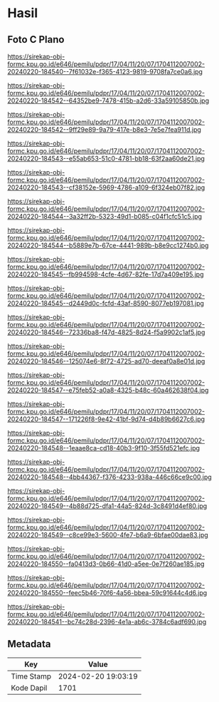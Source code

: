 # Hasil

## Foto C Plano

https://sirekap-obj-formc.kpu.go.id/e646/pemilu/pdpr/17/04/11/20/07/1704112007002-20240220-184540--7f61032e-f365-4123-9819-9708fa7ce0a6.jpg

https://sirekap-obj-formc.kpu.go.id/e646/pemilu/pdpr/17/04/11/20/07/1704112007002-20240220-184542--64352be9-7478-415b-a2d6-33a59105850b.jpg

https://sirekap-obj-formc.kpu.go.id/e646/pemilu/pdpr/17/04/11/20/07/1704112007002-20240220-184542--9ff29e89-9a79-417e-b8e3-7e5e7fea911d.jpg

https://sirekap-obj-formc.kpu.go.id/e646/pemilu/pdpr/17/04/11/20/07/1704112007002-20240220-184543--e55ab653-51c0-4781-bb18-63f2aa60de21.jpg

https://sirekap-obj-formc.kpu.go.id/e646/pemilu/pdpr/17/04/11/20/07/1704112007002-20240220-184543--cf38152e-5969-4786-a109-6f324eb07f82.jpg

https://sirekap-obj-formc.kpu.go.id/e646/pemilu/pdpr/17/04/11/20/07/1704112007002-20240220-184544--3a32ff2b-5323-49d1-b085-c04f1cfc51c5.jpg

https://sirekap-obj-formc.kpu.go.id/e646/pemilu/pdpr/17/04/11/20/07/1704112007002-20240220-184544--b5889e7b-67ce-4441-989b-b8e9cc1274b0.jpg

https://sirekap-obj-formc.kpu.go.id/e646/pemilu/pdpr/17/04/11/20/07/1704112007002-20240220-184545--fb994598-4cfe-4d67-82fe-17d7a409e195.jpg

https://sirekap-obj-formc.kpu.go.id/e646/pemilu/pdpr/17/04/11/20/07/1704112007002-20240220-184545--d2449d0c-fcfd-43af-8590-8077eb197081.jpg

https://sirekap-obj-formc.kpu.go.id/e646/pemilu/pdpr/17/04/11/20/07/1704112007002-20240220-184546--72336ba8-f47d-4825-8d24-f5a9902c1af5.jpg

https://sirekap-obj-formc.kpu.go.id/e646/pemilu/pdpr/17/04/11/20/07/1704112007002-20240220-184546--125074e6-8f72-4725-ad70-deeaf0a8e01d.jpg

https://sirekap-obj-formc.kpu.go.id/e646/pemilu/pdpr/17/04/11/20/07/1704112007002-20240220-184547--e75feb52-a0a8-4325-b48c-60a462638f04.jpg

https://sirekap-obj-formc.kpu.go.id/e646/pemilu/pdpr/17/04/11/20/07/1704112007002-20240220-184547--171226f8-9e42-41bf-9d74-d4b89b6627c6.jpg

https://sirekap-obj-formc.kpu.go.id/e646/pemilu/pdpr/17/04/11/20/07/1704112007002-20240220-184548--1eaae8ca-cd18-40b3-9f10-3f55fd521efc.jpg

https://sirekap-obj-formc.kpu.go.id/e646/pemilu/pdpr/17/04/11/20/07/1704112007002-20240220-184548--4bb44367-f376-4233-938a-446c66ce9c00.jpg

https://sirekap-obj-formc.kpu.go.id/e646/pemilu/pdpr/17/04/11/20/07/1704112007002-20240220-184549--4b88d725-dfa1-44a5-824d-3c8491d4ef80.jpg

https://sirekap-obj-formc.kpu.go.id/e646/pemilu/pdpr/17/04/11/20/07/1704112007002-20240220-184549--c8ce99e3-5600-4fe7-b6a9-6bfae00dae83.jpg

https://sirekap-obj-formc.kpu.go.id/e646/pemilu/pdpr/17/04/11/20/07/1704112007002-20240220-184550--fa0413d3-0b66-41d0-a5ee-0e7f260ae185.jpg

https://sirekap-obj-formc.kpu.go.id/e646/pemilu/pdpr/17/04/11/20/07/1704112007002-20240220-184550--feec5b46-70f6-4a56-bbea-59c91644c4d6.jpg

https://sirekap-obj-formc.kpu.go.id/e646/pemilu/pdpr/17/04/11/20/07/1704112007002-20240220-184541--bc74c28d-2396-4e1a-ab6c-3784c6adf690.jpg


## Metadata

| Key        | Value               |
| ---------- | ------------------- |
| Time Stamp | 2024-02-20 19:03:19 |
| Kode Dapil | 1701                |



